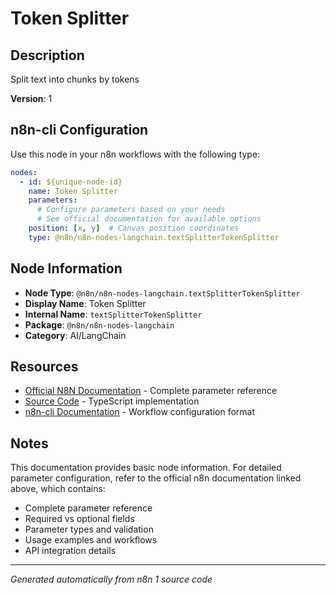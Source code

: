 # Token Splitter

## Description

Split text into chunks by tokens

**Version**: 1

## n8n-cli Configuration

Use this node in your n8n workflows with the following type:

```yaml
nodes:
  - id: ${unique-node-id}
    name: Token Splitter
    parameters:
      # Configure parameters based on your needs
      # See official documentation for available options
    position: [x, y]  # Canvas position coordinates
    type: @n8n/n8n-nodes-langchain.textSplitterTokenSplitter
```

## Node Information

- **Node Type**: `@n8n/n8n-nodes-langchain.textSplitterTokenSplitter`
- **Display Name**: Token Splitter
- **Internal Name**: `textSplitterTokenSplitter`
- **Package**: `@n8n/n8n-nodes-langchain`
- **Category**: AI/LangChain

## Resources

- [Official N8N Documentation](https://docs.n8n.io/integrations/builtin/cluster-nodes/root-nodes/n8n-nodes-langchain.textsplittertokensplitter/) - Complete parameter reference
- [Source Code](https://github.com/n8n-io/n8n/blob/master/packages/@n8n/nodes-langchain/nodes/text_splitters/TextSplitterTokenSplitter/TextSplitterTokenSplitter.node.ts) - TypeScript implementation
- [n8n-cli Documentation](https://github.com/edenreich/n8n-cli) - Workflow configuration format

## Notes

This documentation provides basic node information. For detailed parameter configuration, 
refer to the official n8n documentation linked above, which contains:

- Complete parameter reference
- Required vs optional fields
- Parameter types and validation
- Usage examples and workflows
- API integration details

---
*Generated automatically from n8n 1 source code*
